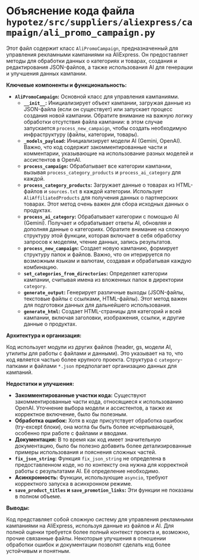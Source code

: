 # Объяснение кода файла `hypotez/src/suppliers/aliexpress/campaign/ali_promo_campaign.py`

Этот файл содержит класс `AliPromoCampaign`, предназначенный для управления рекламными кампаниями на AliExpress. Он предоставляет методы для обработки данных о категориях и товарах, создания и редактирования JSON-файлов, а также использования AI для генерации и улучшения данных кампании.

**Ключевые компоненты и функциональность:**

* **`AliPromoCampaign`:** Основной класс для управления кампаниями.
    * **`__init__`:** Инициализирует объект кампании, загружая данные из JSON-файла (если он существует) или запускает процесс создания новой кампании.  Обратите внимание на важную логику обработки отсутствия файла кампании: в этом случае запускается `process_new_campaign`, чтобы создать необходимую инфраструктуру (файлы, категории, товары).
    * **`_models_payload`:** Инициализирует модели AI (Gemini, OpenAI).  Важно, что код содержит закомментированные части и комментарии, указывающие на использование разных моделей и ассистентов в OpenAI.
    * **`process_campaign`:** Обрабатывает все категории кампании, вызывая `process_category_products` и `process_ai_category` для каждой.
    * **`process_category_products`:** Загружает данные о товарах из HTML-файлов и `sources.txt` в каждой категории.  Использует `AliAffiliatedProducts` для получения данных о партнерских товарах.  Этот метод очень важен для сбора исходных данных о продуктах.
    * **`process_ai_category`:** Обрабатывает категории с помощью AI (Gemini).  Получает и обрабатывает ответы AI, обновляя и дополняя данные о категориях.  Обратите внимание на сложную структуру этой функции, которая включает в себя обработку запросов к моделям, чтение данных, запись результатов.
    * **`process_new_campaign`:** Создает новую кампанию, формирует структуру папок и файлов. Важно, что он итерируется по возможным языкам и валютам, создавая и обрабатывая каждую комбинацию.
    * **`set_categories_from_directories`:** Определяет категории кампании, считывая имена из вложенных папок в директории `category`.
    * **`generate_output`:**  Генерирует различные выходы (JSON-файлы, текстовые файлы с ссылками, HTML-файлы).  Этот метод важен для подготовки данных для дальнейшего использования.
    * **`generate_html`:** Создает HTML-страницы для категорий и всей кампании, включая заголовки, изображения, ссылки, и другие данные о продуктах.

**Архитектура и организация:**

Код использует модули из других файлов (header, gs, модели AI, утилиты для работы с файлами и данными). Это указывает на то, что код является частью более крупного проекта. Структура с `category`-папками и файлами `*.json` предполагает организацию данных для кампаний.

**Недостатки и улучшения:**

* **Закомментированные участки кода:** Существуют закомментированные части кода, относящиеся к использованию OpenAI.  Уточнение выбора модели и ассистентов, а также их корректное включение, было бы полезным.
* **Обработка ошибок:**  Хотя в коде присутствует обработка ошибок (try-except блоки),  она могла бы быть более исчерпывающей, особенно при работе с файлами и вводами.
* **Документация:** В то время как код имеет  значительную  документацию, было бы полезно добавить более детализированные примеры использования и пояснения сложных частей.
* **`fix_json_string`:** Функция `fix_json_string` не определена в предоставленном коде, но по контексту она нужна для корректной работы с результатами AI.  Её определение необходимо.
* **Асинхронность:** Функции, использующие `asyncio`, требуют корректного запуска в асинхронном режиме.
* **`save_product_titles` и `save_promotion_links`:**  Эти функции не показаны в полном объеме.

**Выводы:**

Код представляет собой сложную систему для управления рекламными кампаниями на AliExpress, используя данные из файлов и AI.  Для полной оценки требуется более полный контекст проекта и, возможно, прочие связанные файлы.  Некоторые улучшения в отношении обработки ошибок и документации позволят сделать код более устойчивым и понятным.